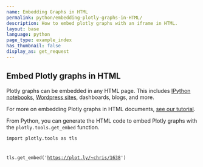 ```yaml
---
name: Embedding Graphs in HTML
permalink: python/embedding-plotly-graphs-in-HTML/
description: How to embed plotly graphs with an iframe in HTML.
layout: base
language: python
page_type: example_index
has_thumbnail: false
display_as: get_request
---
```


## Embed Plotly graphs in HTML

Plotly graphs can be embedded in any HTML page. This includes [IPython notebooks](https://plot.ly/ipython-notebooks/),
[Wordpress sites](https://wordpress.org/plugins/wp-plotly/), dashboards, blogs, and more.

For more on embedding Plotly graphs in HTML documents, [see our tutorial](https://plot.ly/how-to-embed-plotly-graphs-in-websites/).

From Python, you can generate the HTML code to embed Plotly graphs with the <code>plotly.tools.get_embed</code> function.

<code><pre>import plotly.tools as tls

tls.get_embed('https://plot.ly/~chris/1638')
</pre></code>
